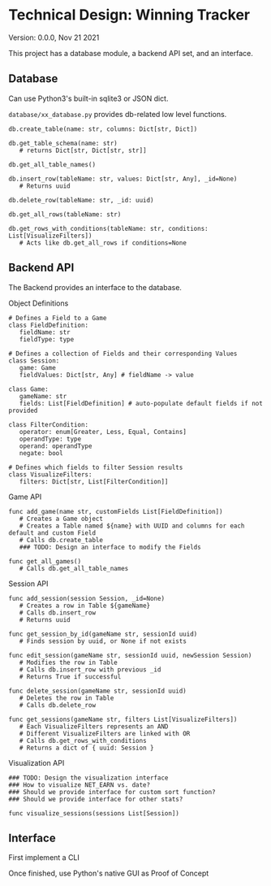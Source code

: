 # Technical Design: Winning Tracker

Version: 0.0.0, Nov 21 2021

This project has a database module, a backend API set, and an interface.

## Database

Can use Python3's built-in sqlite3 or JSON dict.

`database/xx_database.py` provides db-related low level functions.

```
db.create_table(name: str, columns: Dict[str, Dict])

db.get_table_schema(name: str)
   # returns Dict[str, Dict[str, str]]

db.get_all_table_names()

db.insert_row(tableName: str, values: Dict[str, Any], _id=None)
   # Returns uuid

db.delete_row(tableName: str, _id: uuid)

db.get_all_rows(tableName: str)

db.get_rows_with_conditions(tableName: str, conditions: List[VisualizeFilters])
   # Acts like db.get_all_rows if conditions=None
```

## Backend API

The Backend provides an interface to the database.

Object Definitions
```
# Defines a Field to a Game
class FieldDefinition:
   fieldName: str
   fieldType: type

# Defines a collection of Fields and their corresponding Values
class Session:
   game: Game
   fieldValues: Dict[str, Any] # fieldName -> value

class Game:
   gameName: str
   fields: List[FieldDefinition] # auto-populate default fields if not provided

class FilterCondition:
   operator: enum[Greater, Less, Equal, Contains]
   operandType: type
   operand: operandType
   negate: bool

# Defines which fields to filter Session results
class VisualizeFilters:
   filters: Dict[str, List[FilterCondition]]
```

Game API
```
func add_game(name str, customFields List[FieldDefinition])
   # Creates a Game object
   # Creates a Table named ${name} with UUID and columns for each default and custom Field
   # Calls db.create_table
   ### TODO: Design an interface to modify the Fields

func get_all_games()
   # Calls db.get_all_table_names
```

Session API
```
func add_session(session Session, _id=None)
   # Creates a row in Table ${gameName}
   # Calls db.insert_row
   # Returns uuid

func get_session_by_id(gameName str, sessionId uuid)
   # Finds session by uuid, or None if not exists

func edit_session(gameName str, sessionId uuid, newSession Session)
   # Modifies the row in Table
   # Calls db.insert_row with previous _id
   # Returns True if successful

func delete_session(gameName str, sessionId uuid)
   # Deletes the row in Table
   # Calls db.delete_row

func get_sessions(gameName str, filters List[VisualizeFilters])
   # Each VisualizeFilters represents an AND
   # Different VisualizeFilters are linked with OR
   # Calls db.get_rows_with_conditions
   # Returns a dict of { uuid: Session }
```

Visualization API
```
### TODO: Design the visualization interface
### How to visualize NET_EARN vs. date?
### Should we provide interface for custom sort function?
### Should we provide interface for other stats?

func visualize_sessions(sessions List[Session])

```


## Interface
First implement a CLI

Once finished, use Python's native GUI as Proof of Concept
